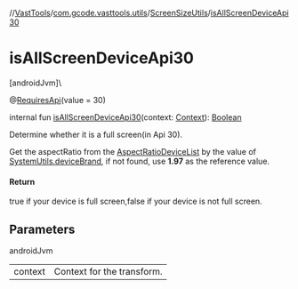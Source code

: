 //[VastTools](../../../index.md)/[com.gcode.vasttools.utils](../index.md)/[ScreenSizeUtils](index.md)/[isAllScreenDeviceApi30](is-all-screen-device-api30.md)

# isAllScreenDeviceApi30

[androidJvm]\

@[RequiresApi](https://developer.android.com/reference/kotlin/androidx/annotation/RequiresApi.html)(value = 30)

internal fun [isAllScreenDeviceApi30](is-all-screen-device-api30.md)(context: [Context](https://developer.android.com/reference/kotlin/android/content/Context.html)): [Boolean](https://kotlinlang.org/api/latest/jvm/stdlib/kotlin/-boolean/index.html)

Determine whether it is a full screen(in Api 30).

Get the aspectRatio from the [AspectRatioDeviceList](-aspect-ratio-device-list.md) by the value of [SystemUtils.deviceBrand](../-system-utils/device-brand.md), if not found, use **1.97** as the reference value.

#### Return

true if your device is full screen,false if your device is not full screen.

## Parameters

androidJvm

| | |
|---|---|
| context | Context for the transform. |
